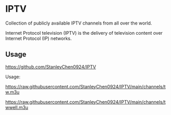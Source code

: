 # IPTV

Collection of publicly available IPTV channels from all over the world.

Internet Protocol television (IPTV) is the delivery of television content over Internet Protocol (IP) networks.

## Usage

https://github.com/StanleyChen0924/IPTV

Usage:

https://raw.githubusercontent.com/StanleyChen0924/IPTV/main/channels/tw.m3u

https://raw.githubusercontent.com/StanleyChen0924/IPTV/main/channels/twwell.m3u

